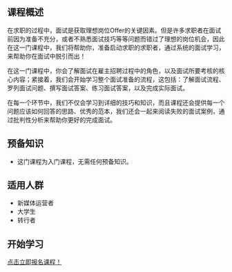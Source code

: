 ## 课程概述

在求职的过程中，面试是获取理想岗位Offer的关键因素。但是许多求职者在面试前因为准备不充分，或者不熟悉面试技巧等等问题而错过了理想的岗位机会，因此在这一门课程中，我们将帮助你，准备启动求职的求职者，通过系统的面试学习，来帮助你在面试中脱引而出！

在这一门课程中，你会了解面试在雇主招聘过程中的角色，以及面试所要考核的核心内容；紧接着，我们会开始学习整个面试准备的流程，这包括：了解面试流程、罗列面试问题、撰写面试答案、练习面试答案，以及完成实际面试。

在每一个环节中，我们不仅会学习到详细的技巧和知识，而且课程还会提供每一个问题应该如何回答的思路、优秀的范本，我们还会一起来阅读失败的面试案例，通过批判性分析来帮助你更好的完成面试。

## 预备知识

- 这门课程为入门课程，无需任何预备知识。

## 适用人群

- 新媒体运营者
- 大学生
- 转行者

## 开始学习

[点击立即报名课程！](https://learn.bpteach.com/course/412)